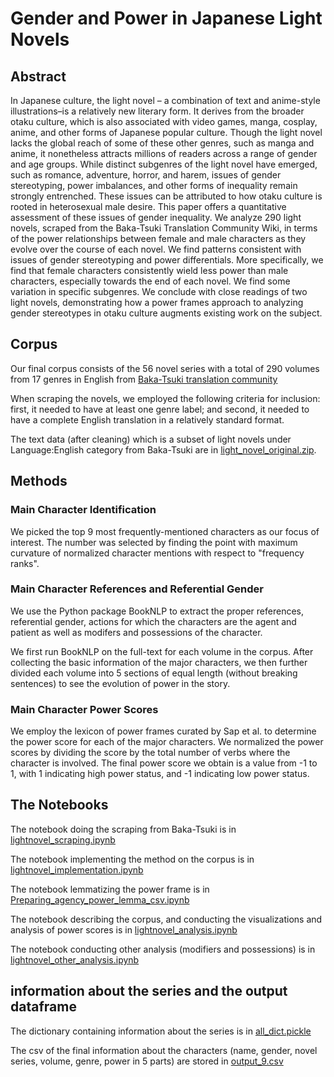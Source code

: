 # Gender and Power in Japanese Light Novels

## Abstract

In Japanese culture, the light novel – a combination of text and anime-style illustrations–is a relatively
new literary form. It derives from the broader otaku culture, which is also associated with video
games, manga, cosplay, anime, and other forms of Japanese popular culture. Though the light
novel lacks the global reach of some of these other genres, such as manga and anime, it nonetheless
attracts millions of readers across a range of gender and age groups. While distinct subgenres of
the light novel have emerged, such as romance, adventure, horror, and harem, issues of gender
stereotyping, power imbalances, and other forms of inequality remain strongly entrenched. These
issues can be attributed to how otaku culture is rooted in heterosexual male desire. This paper offers
a quantitative assessment of these issues of gender inequality. We analyze 290 light novels, scraped
from the Baka-Tsuki Translation Community Wiki, in terms of the power relationships between
female and male characters as they evolve over the course of each novel. We find patterns consistent
with issues of gender stereotyping and power differentials. More specifically, we find that female
characters consistently wield less power than male characters, especially towards the end of each
novel. We find some variation in specific subgenres. We conclude with close readings of two light
novels, demonstrating how a power frames approach to analyzing gender stereotypes in otaku culture
augments existing work on the subject.

## Corpus

Our final corpus consists of the 56 novel series with a total of 290 volumes from 17 genres in English from [Baka-Tsuki translation community](https://www.baka-tsuki.org/project/index.php?title=Main_Page)

When scraping the novels, we employed the following criteria for inclusion: first, it needed to have at least one genre label; and second, it needed to have a complete English translation in a relatively standard format.

The text data (after cleaning) which is a subset of light novels under Language:English category from Baka-Tsuki are in [light_novel_original.zip](https://github.com/kristinagxy/qtm340_lightnovel-gender/blob/main/light_novel_original.zip).

## Methods

### Main Character Identification

We picked the top 9 most frequently-mentioned characters as our focus of interest. The number was selected by finding the point with maximum curvature of normalized character mentions with respect to "frequency ranks".

### Main Character References and Referential Gender

We use the Python package BookNLP to extract the proper references, referential gender, actions for which the characters are the agent and patient as well as modifers and possessions of the character. 

We first run BookNLP on the full-text for each volume in the corpus. After collecting the basic information of the major characters, we then further divided each volume into 5 sections of equal length (without breaking sentences) to see the evolution of power in the story.

### Main Character Power Scores

We employ the lexicon of power frames curated by Sap et al. to determine the power score for each of the major characters. We normalized the power scores by dividing the score by the total number of verbs where the character is involved. The final power score we obtain is a value from -1 to 1, with 1 indicating high power status, and -1 indicating low power status.
 

## The Notebooks

The notebook doing the scraping from Baka-Tsuki is in [lightnovel_scraping.ipynb](https://github.com/kristinagxy/qtm340_lightnovel-gender/blob/main/lightnovel_scraping.ipynb)

The notebook implementing the method on the corpus is in [lightnovel_implementation.ipynb](https://github.com/kristinagxy/qtm340_lightnovel-gender/blob/main/lightnovel_implementation.ipynb)

The notebook lemmatizing the power frame is in [Preparing_agency_power_lemma_csv.ipynb](https://github.com/kristinagxy/qtm340_lightnovel-gender/blob/main/Preparing_agency_power_lemma_csv.ipynb)

The notebook describing the corpus, and conducting the visualizations and analysis of power scores is in [lightnovel_analysis.ipynb](https://github.com/kristinagxy/qtm340_lightnovel-gender/blob/main/lightnovel_analysis.ipynb)

The notebook conducting other analysis (modifiers and possessions) is in [lightnovel_other_analysis.ipynb](https://github.com/kristinagxy/qtm340_lightnovel-gender/blob/main/lightnovel_other_analysis.ipynb)

## information about the series and the output dataframe

The dictionary containing information about the series is in [all_dict.pickle](https://github.com/kristinagxy/qtm340_lightnovel-gender/blob/main/all_dict.pickle)

The csv of the final information about the characters (name, gender, novel series, volume, genre, power in 5 parts) are stored in [output_9.csv](https://github.com/kristinagxy/qtm340_lightnovel-gender/blob/main/output_9.csv)


